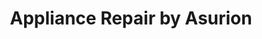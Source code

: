 ---
title: "Appliance Repair by Asurion"
url: /culver-city/appliance-repair-by-asurion/
shop: shop
---